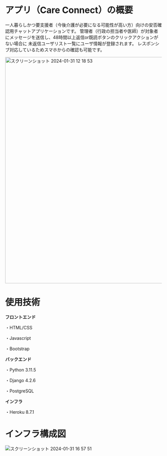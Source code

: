 # アプリ（Care Connect）の概要
一人暮らしかつ要支援者（今後介護が必要になる可能性が高い方）向けの安否確認用チャットアプリケーションです。
管理者（行政の担当者や医師）が対象者にメッセージを送信し、48時間以上返信or既読ボタンのクリックアクションがない場合に
未返信ユーザリスト一覧にユーザ情報が登録されます。
レスポンシブ対応しているためスマホからの確認も可能です。

<img width="729" alt="スクリーンショット 2024-01-31 12 18 53" src="https://github.com/kenzi1111/safety_systems/assets/88967765/318d133f-8446-4a81-b672-ee43d462206d">


# 使用技術
**フロントエンド**

・HTML/CSS

・Javascript

・Bootstrap

**バックエンド**

・Python 3.11.5

・Django 4.2.6

・PostgreSQL

**インフラ**

・Heroku 8.7.1

# インフラ構成図
![スクリーンショット 2024-01-31 16 57 51](https://github.com/kenzi1111/safety_systems/assets/88967765/92370f02-ba24-4623-b6e3-19a03552499e)


